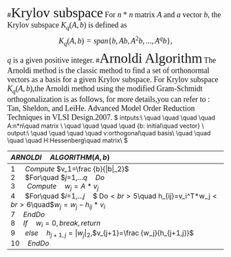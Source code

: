 #<font face="宋体" size=6>Krylov subspace</font>
<font face="Times" size=4>For $n*n$ matrix $A$ and $a$ vector $b$, the Krylov subspace $K_q(A,b)$ is defined as
$$
K_q(A,b)=span\{ b,Ab,A^2b,...,A^qb \},
$$
$q$ is a given positive integer.</font>
#<font face="宋体" size=6>Arnoldi Algorithm</font>
<font face="Times" size=4>The Arnoldi method is the classic method to find a set of orthonormal vectors as a basis for a given Krylov subspace. For Krylov subspace $K_q(A,b)$,the Arnoldi method using the modified Gram-Schmidt orthogonalization is as follows, for more details,you can refer to : Tan, Sheldon, and LeiHe.  Advanced Model Order Reduction Techniques in VLSI Design.2007.</font>
$
intputs:\\
\quad \quad \quad \quad A:n*n\quad matrix \\
\quad \quad \quad \quad {b: initial\quad vector} \\
output:\\
\quad \quad \quad \quad v:orthogonal\quad basis\\
\quad \quad \quad \quad  H:Hessenberg\quad matrix\\
$

| $ARNOLDI\quad ALGORITHM(A,b)$                                                                                                                                                                                                                                                                                                                                                                       |
| :-------------------------------------------------------------------------------------------------------------------------------------------------------------------------------------------------------------------------------------------------------------------------------------------------------------------------------------------------------------------------------------------------- |
| 1 $\quad Compute$ $v_1=\frac {b}{\|b\|_2}$ <br>2$\quad$ $For\quad $$j=$1,...$q\quad Do$<br>3 $\quad$ $Compute\quad$$w_j=A*v_j$<br>4$\quad$ $For\quad $$i=$1,...$j\quad$$ Do$<br>5$\quad h_{ij}=v_i^T*w_j$<br>6$\quad$$w_j=w_j-h_{ij}*v_i$<br>7$\quad$$EndDo$<br>8$\quad If\quad w_i=0,break,return$<br>9$\quad$ $else\quad h_{j+1,j}=\|w_j\|_2,$$v_{j+1}=\frac {w_j}{h_{j+1,j}}$<br>10$\quad EndDo$ |



